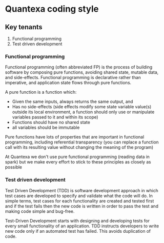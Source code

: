 # Quantexa coding style

## Key tenants

1. Functional programming
2. Test driven development

### Functional programming

Functional programming (often abbreviated FP) is the process of building software by composing pure functions, avoiding shared state, mutable data, and side-effects. Functional programming is declarative rather than imperative, and application state flows through pure functions.

A pure function is a function which:

- Given the same inputs, always returns the same output, and
- Has no side-effects (side effects modify some state variable value(s) outside its local environment, a function should only use or manipulate variables passed to it and within its scope)
- Functions should have no shared state
- all variables should be immutable 
  
Pure functions have lots of properties that are important in functional programming, including referential transparency (you can replace a function call with its resulting value without changing the meaning of the program)

At Quantexa we don't use pure functional programming (reading data in spark) but we make every effort to stick to these principles as closely as possible

### Test driven development

Test Driven Development (TDD) is software development approach in which test cases are developed to specify and validate what the code will do. In simple terms, test cases for each functionality are created and tested first and if the test fails then the new code is written in order to pass the test and making code simple and bug-free.

Test-Driven Development starts with designing and developing tests for every small functionality of an application. TDD instructs developers to write new code only if an automated test has failed. This avoids duplication of code. 

